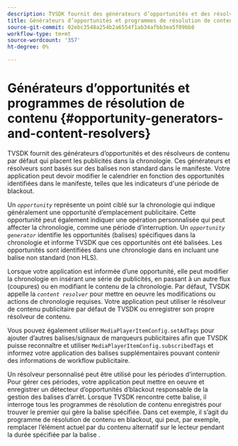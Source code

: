 ```yaml
---
description: TVSDK fournit des générateurs d’opportunités et des résolveurs de contenu par défaut qui placent les publicités dans la chronologie. Ces générateurs et résolveurs sont basés sur des balises non standard dans le manifeste. Votre application peut devoir modifier le calendrier en fonction des opportunités identifiées dans le manifeste, telles que les indicateurs d'une période de blackout.
title: Générateurs d’opportunités et programmes de résolution de contenu
source-git-commit: 02ebc3548a254b2a6554f1ab34afbb3ea5f09bb8
workflow-type: tm+mt
source-wordcount: '357'
ht-degree: 0%

---
```


# Générateurs d’opportunités et programmes de résolution de contenu {#opportunity-generators-and-content-resolvers}

TVSDK fournit des générateurs d’opportunités et des résolveurs de contenu par défaut qui placent les publicités dans la chronologie. Ces générateurs et résolveurs sont basés sur des balises non standard dans le manifeste. Votre application peut devoir modifier le calendrier en fonction des opportunités identifiées dans le manifeste, telles que les indicateurs d&#39;une période de blackout.

Un *`opportunity`* représente un point ciblé sur la chronologie qui indique généralement une opportunité d’emplacement publicitaire. Cette opportunité peut également indiquer une opération personnalisée qui peut affecter la chronologie, comme une période d’interruption. Un *`opportunity generator`* identifie les opportunités (balises) spécifiques dans la chronologie et informe TVSDK que ces opportunités ont été balisées. Les opportunités sont identifiées dans une chronologie dans en incluant une balise non standard (non HLS).

Lorsque votre application est informée d’une opportunité, elle peut modifier la chronologie en insérant une série de publicités, en passant à un autre flux (coupures) ou en modifiant le contenu de la chronologie. Par défaut, TVSDK appelle la *`content resolver`* pour mettre en oeuvre les modifications ou actions de chronologie requises. Votre application peut utiliser le résolveur de contenu publicitaire par défaut de TVSDK ou enregistrer son propre résolveur de contenu.

Vous pouvez également utiliser `MediaPlayerItemConfig.setAdTags` pour ajouter d’autres balises/signaux de marqueurs publicitaires afin que TVSDK puisse reconnaître et utiliser `MediaPlayerItemConfig.subscribedTags` et informez votre application des balises supplémentaires pouvant contenir des informations de workflow publicitaire.

Un résolveur personnalisé peut être utilisé pour les périodes d’interruption. Pour gérer ces périodes, votre application peut mettre en oeuvre et enregistrer un détecteur d’opportunités d’blackout responsable de la gestion des balises d’arrêt. Lorsque TVSDK rencontre cette balise, il interroge tous les programmes de résolution de contenu enregistrés pour trouver le premier qui gère la balise spécifiée. Dans cet exemple, il s’agit du programme de résolution de contenu en blackout, qui peut, par exemple, remplacer l’élément actuel par du contenu alternatif sur le lecteur pendant la durée spécifiée par la balise .
